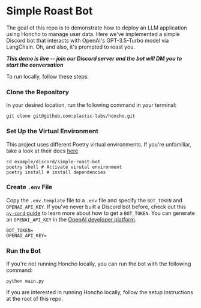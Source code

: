 # Simple Roast Bot

The goal of this repo is to demonstrate how to deploy an LLM application using Honcho to manage user data. Here we've implemented a simple Discord bot that interacts with OpenAI's GPT-3.5-Turbo model via LangChain. Oh, and also, it's prompted to roast you.

***This demo is live -- join our Discord server and the bot will DM you to start the conversation***

To run locally, follow these steps:

### Clone the Repository

In your desired location, run the following command in your terminal:
```
git clone git@github.com:plastic-labs/honcho.git
```

### Set Up the Virtual Environment

This project uses different Poetry virtual environments. If you're unfamiliar, take a look at their docs [here](https://python-poetry.org/docs/)

```
cd example/discord/simple-roast-bot
poetry shell # Activate virutal environment
poetry install # install dependencies
```

### Create `.env` File

Copy the `.env.template` file to a `.env` file and specify the `BOT_TOKEN` and `OPENAI_API_KEY`. If you've never built a Discord bot before, check out this [`py-cord` guide](https://guide.pycord.dev/getting-started/creating-your-first-bot) to learn more about how to get a `BOT_TOKEN`. You can generate an `OPENAI_API_KEY` in the [OpenAI developer platform](https://platform.openai.com/docs/overview).

```
BOT_TOKEN=
OPENAI_API_KEY=
```

### Run the Bot

If you're not running Honcho locally, you can run the bot with the following command:
```
python main.py
```

If you are interested in running Honcho locally, follow the setup instructions at the root of this repo.

